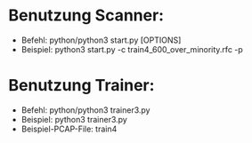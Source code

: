 # Benutzung Scanner:
  - Befehl: python/python3 start.py [OPTIONS]
  - Beispiel: python3 start.py -c train4_600_over_minority.rfc -p

# Benutzung Trainer:
  - Befehl: python/python3 trainer3.py
  - Beispiel: python3 trainer3.py
  - Beispiel-PCAP-File: train4

